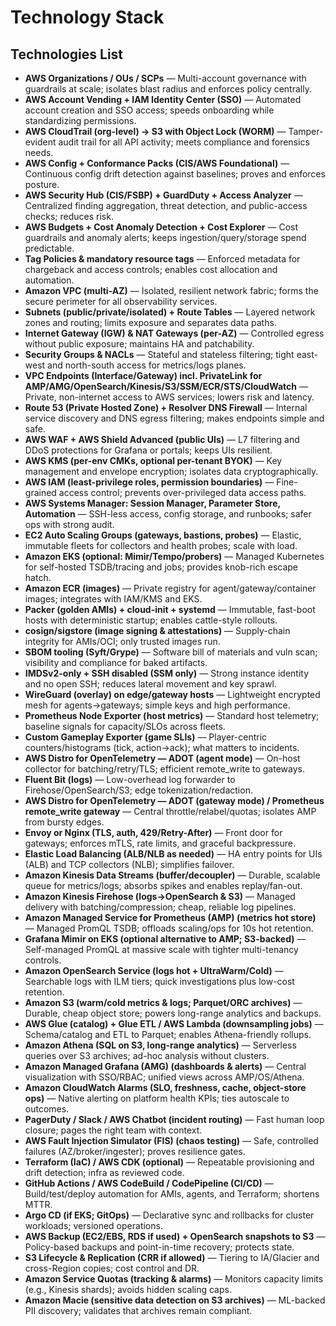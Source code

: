 # Technology Stack

## Technologies List

- **AWS Organizations / OUs / SCPs** — Multi-account governance with guardrails at scale; isolates blast radius and enforces policy centrally.
- **AWS Account Vending + IAM Identity Center (SSO)** — Automated account creation and SSO access; speeds onboarding while standardizing permissions.
- **AWS CloudTrail (org-level) → S3 with Object Lock (WORM)** — Tamper-evident audit trail for all API activity; meets compliance and forensics needs.
- **AWS Config + Conformance Packs (CIS/AWS Foundational)** — Continuous config drift detection against baselines; proves and enforces posture.
- **AWS Security Hub (CIS/FSBP) + GuardDuty + Access Analyzer** — Centralized finding aggregation, threat detection, and public-access checks; reduces risk.
- **AWS Budgets + Cost Anomaly Detection + Cost Explorer** — Cost guardrails and anomaly alerts; keeps ingestion/query/storage spend predictable.
- **Tag Policies & mandatory resource tags** — Enforced metadata for chargeback and access controls; enables cost allocation and automation.
- **Amazon VPC (multi-AZ)** — Isolated, resilient network fabric; forms the secure perimeter for all observability services.
- **Subnets (public/private/isolated) + Route Tables** — Layered network zones and routing; limits exposure and separates data paths.
- **Internet Gateway (IGW) & NAT Gateways (per-AZ)** — Controlled egress without public exposure; maintains HA and patchability.
- **Security Groups & NACLs** — Stateful and stateless filtering; tight east-west and north-south access for metrics/logs planes.
- **VPC Endpoints (Interface/Gateway) incl. PrivateLink for AMP/AMG/OpenSearch/Kinesis/S3/SSM/ECR/STS/CloudWatch** — Private, non-internet access to AWS services; lowers risk and latency.
- **Route 53 (Private Hosted Zone) + Resolver DNS Firewall** — Internal service discovery and DNS egress filtering; makes endpoints simple and safe.
- **AWS WAF + AWS Shield Advanced (public UIs)** — L7 filtering and DDoS protections for Grafana or portals; keeps UIs resilient.
- **AWS KMS (per-env CMKs, optional per-tenant BYOK)** — Key management and envelope encryption; isolates data cryptographically.
- **AWS IAM (least-privilege roles, permission boundaries)** — Fine-grained access control; prevents over-privileged data access paths.
- **AWS Systems Manager: Session Manager, Parameter Store, Automation** — SSH-less access, config storage, and runbooks; safer ops with strong audit.
- **EC2 Auto Scaling Groups (gateways, bastions, probes)** — Elastic, immutable fleets for collectors and health probes; scale with load.
- **Amazon EKS (optional: Mimir/Tempo/probers)** — Managed Kubernetes for self-hosted TSDB/tracing and jobs; provides knob-rich escape hatch.
- **Amazon ECR (images)** — Private registry for agent/gateway/container images; integrates with IAM/KMS and EKS.
- **Packer (golden AMIs) + cloud-init + systemd** — Immutable, fast-boot hosts with deterministic startup; enables cattle-style rollouts.
- **cosign/sigstore (image signing & attestations)** — Supply-chain integrity for AMIs/OCI; only trusted images run.
- **SBOM tooling (Syft/Grype)** — Software bill of materials and vuln scan; visibility and compliance for baked artifacts.
- **IMDSv2-only + SSH disabled (SSM only)** — Strong instance identity and no open SSH; reduces lateral movement and key sprawl.
- **WireGuard (overlay) on edge/gateway hosts** — Lightweight encrypted mesh for agents→gateways; simple keys and high performance.
- **Prometheus Node Exporter (host metrics)** — Standard host telemetry; baseline signals for capacity/SLOs across fleets.
- **Custom Gameplay Exporter (game SLIs)** — Player-centric counters/histograms (tick, action→ack); what matters to incidents.
- **AWS Distro for OpenTelemetry — ADOT (agent mode)** — On-host collector for batching/retry/TLS; efficient remote_write to gateways.
- **Fluent Bit (logs)** — Low-overhead log forwarder to Firehose/OpenSearch/S3; edge tokenization/redaction.
- **AWS Distro for OpenTelemetry — ADOT (gateway mode) / Prometheus remote_write gateway** — Central throttle/relabel/quotas; isolates AMP from bursty edges.
- **Envoy or Nginx (TLS, auth, 429/Retry-After)** — Front door for gateways; enforces mTLS, rate limits, and graceful backpressure.
- **Elastic Load Balancing (ALB/NLB as needed)** — HA entry points for UIs (ALB) and TCP collectors (NLB); simplifies failover.
- **Amazon Kinesis Data Streams (buffer/decoupler)** — Durable, scalable queue for metrics/logs; absorbs spikes and enables replay/fan-out.
- **Amazon Kinesis Firehose (logs→OpenSearch & S3)** — Managed delivery with batching/compression; cheap, reliable log pipelines.
- **Amazon Managed Service for Prometheus (AMP) (metrics hot store)** — Managed PromQL TSDB; offloads scaling/ops for 10s hot retention.
- **Grafana Mimir on EKS (optional alternative to AMP; S3-backed)** — Self-managed PromQL at massive scale with tighter multi-tenancy controls.
- **Amazon OpenSearch Service (logs hot + UltraWarm/Cold)** — Searchable logs with ILM tiers; quick investigations plus low-cost retention.
- **Amazon S3 (warm/cold metrics & logs; Parquet/ORC archives)** — Durable, cheap object store; powers long-range analytics and backups.
- **AWS Glue (catalog) + Glue ETL / AWS Lambda (downsampling jobs)** — Schema/catalog and ETL to Parquet; enables Athena-friendly rollups.
- **Amazon Athena (SQL on S3, long-range analytics)** — Serverless queries over S3 archives; ad-hoc analysis without clusters.
- **Amazon Managed Grafana (AMG) (dashboards & alerts)** — Central visualization with SSO/RBAC; unified views across AMP/OS/Athena.
- **Amazon CloudWatch Alarms (SLO, freshness, cache, object-store ops)** — Native alerting on platform health KPIs; ties autoscale to outcomes.
- **PagerDuty / Slack / AWS Chatbot (incident routing)** — Fast human loop closure; pages the right team with context.
- **AWS Fault Injection Simulator (FIS) (chaos testing)** — Safe, controlled failures (AZ/broker/ingester); proves resilience gates.
- **Terraform (IaC) / AWS CDK (optional)** — Repeatable provisioning and drift detection; infra as reviewed code.
- **GitHub Actions / AWS CodeBuild / CodePipeline (CI/CD)** — Build/test/deploy automation for AMIs, agents, and Terraform; shortens MTTR.
- **Argo CD (if EKS; GitOps)** — Declarative sync and rollbacks for cluster workloads; versioned operations.
- **AWS Backup (EC2/EBS, RDS if used) + OpenSearch snapshots to S3** — Policy-based backups and point-in-time recovery; protects state.
- **S3 Lifecycle & Replication (CRR if allowed)** — Tiering to IA/Glacier and cross-Region copies; cost control and DR.
- **Amazon Service Quotas (tracking & alarms)** — Monitors capacity limits (e.g., Kinesis shards); avoids hidden scaling caps.
- **Amazon Macie (sensitive data detection on S3 archives)** — ML-backed PII discovery; validates that archives remain compliant.

